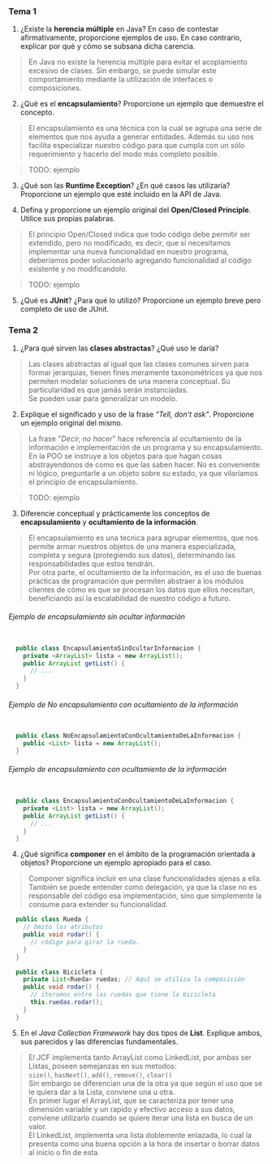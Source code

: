 ### Tema 1

1) ¿Existe la **herencia múltiple** en Java? En caso de contestar afirmativamente, proporcione ejemplos de uso. En caso contrario, explicar por qué y cómo se subsana dicha carencia.

  > En Java no existe la herencia múltiple para evitar el acoplamiento excesivo de clases. Sin embargo, se puede simular este comportamiento mediante la utilización de interfaces o composiciones.

2) ¿Qué es el **encapsulamiento**? Proporcione un ejemplo que demuestre el concepto.

 > El encapsulamiento es una técnica con la cual se agrupa una serie de elementos que nos ayuda a generar entidades. Además su uso nos facilita especializar nuestro código para que cumpla con un sólo requerimiento y hacerlo del modo más completo posible.

 > TODO: ejemplo

3) ¿Qué son las **Runtime Exception**? ¿En qué casos las utilizaría? Proporcione un ejemplo que esté incluido en la API de Java.

4) Defina y proporcione un ejemplo original del **Open/Closed Principle**. Utilice sus propias palabras.

  > El principio Open/Closed indica que todo código debe permitir ser extendido, pero no modificado, es decir, que si necesitamos implementar una nueva funcionalidad en nuestro programa, deberíamos poder solucionarlo agregando funcionalidad al código existente y no modificandolo.

  > TODO: ejemplo  

5) ¿Qué es **JUnit**? ¿Para qué lo utilizó? Proporcione un ejemplo breve pero completo de uso de JUnit.

### Tema 2

1) ¿Para qué sirven las **clases abstractas**? ¿Qué uso le daría?

  > Las clases abstractas al igual que las clases comunes sirven para formar jerarquías, tienen fines meramente taxonométricos ya que nos permiten modelar soluciones de una manera conceptual. Su particularidad es que jamás serán instanciadas.  
  > Se pueden usar para generalizar un modelo.

2) Explique el significado y uso de la frase *"Tell, don't ask"*. Proporcione un ejemplo original del mismo.

 > La frase "*Decir, no hacer*" hace referencia al ocultamiento de la información e implementación de un programa y su encapsulamiento. En la POO se instruye a los objetos para que hagan cosas abstrayendonos de como es que las saben hacer. No es conveniente ni lógico, preguntarle a un objeto sobre su estado, ya que vilaríamos el principio de encapsulamiento.

 > TODO: ejemplo

3) Diferencie conceptual y prácticamente los conceptos de **encapsulamiento** y **ocultamiento de la información**.

  > El encapsulamiento es una tecnica para agrupar elementos, que nos permite armar nuestros objetos de una manera especializada, completa y segura (protegiendo sus datos), determinando las responsabilidades que estos tendrán.  
  > Por otra parte, el ocultamiento de la información, es el uso de buenas prácticas de programación que permiten abstraer a los módulos clientes de cómo es que se procesan los datos que ellos necesitan, beneficiando así la escalabilidad de nuestro código a futuro.

###### Ejemplo de encapsulamiento sin ocultar información
```java

  public class EncapsulamientoSinOcultarInformacion {
    private <ArrayList> lista = new ArrayList();
    public ArrayList getList() {
      // ...
    }
  }

```

###### Ejemplo de No encapsulamiento con ocultamiento de la información
```java

  public class NoEncapsulamientoConOcultamientoDeLaInformacion {
    public <List> lista = new ArrayList();
  }

```

###### Ejemplo de encapsulamiento con ocultamiento de la información
```java

  public class EncapsulamientoConOcultamientoDeLaInformacion {
    private <List> lista = new ArrayList();
    public ArrayList getList() {
      // ...
    }
  }

```

4) ¿Qué significa **componer** en el ámbito de la programación orientada a objetos? Proporcione un ejemplo apropiado para el caso.

  > Componer significa incluir en una clase funcionalidades ajenas a ella. También se puede entender como delegación, ya que la clase no es responsable del código esa implementación, sino que simplemente la consume para extender su funcionalidad.

```java
  public class Rueda {
    // Omito los atributos
    public void rodar() {
      // código para girar la rueda.
    }
  }

  public class Bicicleta {
    private List<Rueda> ruedas; // Aquí se utiliza la composición
    public void rodar() {
      // iteramos entre las ruedas que tiene la bicicleta
      this.ruedas.rodar();
    }
  }
```

5) En el *Java Collection Framework* hay dos tipos de **List**. Explique ambos, sus parecidos y las diferencias fundamentales.

  > El JCF implementa tanto ArrayList como LinkedList, por ambas ser Listas, poseen semejanzas en sus metodos:  
  `size()`, `hasNext()`, `add()`, `remove()`, `clear()`  
  > Sin embargo se diferencian una de la otra ya que según el uso que se le quiera dar a la Lista, conviene una u otra.  
  > En primer lugar el ArrayList, que se caracteriza por tener una dimensión variable y un rapido y efectivo acceso a sus datos, conviene utilizarlo cuando se quiere iterar una lista en busca de un valor.  
  > El LinkedList, implementa una lista doblemente enlazada, lo cual la presenta como una buena opción a la hora de insertar o borrar datos al inicio o fin de esta.
